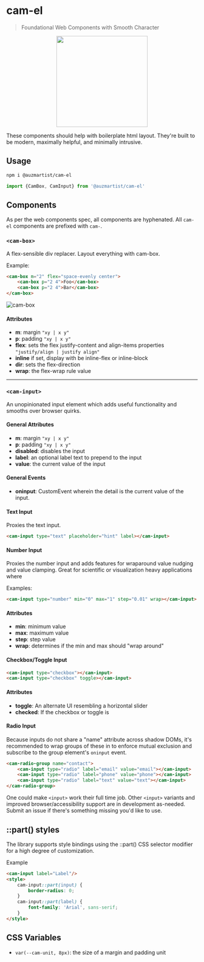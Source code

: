 # cam-el
> Foundational Web Components with Smooth Character

<p align="center">
  <img width="240" height="240" src="https://i.imgur.com/9b3r9LK.png">
</p>

These components should help with boilerplate html layout. They're built to be modern, maximally helpful, and minimally intrusive.

## Usage
```bash
npm i @auzmartist/cam-el
```

```js
import {CamBox, CamInput} from '@auzmartist/cam-el'
```

## Components
As per the web components spec, all components are hyphenated. All `cam-el` components are prefixed with `cam-`.

### `<cam-box>`
A flex-sensible div replacer. Layout everything with cam-box.

Example:
```html
<cam-box m="2" flex="space-evenly center">
	<cam-box p="2 4">Foo</cam-box>
	<cam-box p="2 4">Bar</cam-box>
</cam-box>
```

![cam-box](https://i.imgur.com/Kd3quCq.png)

#### Attributes
- **m**: margin `"xy | x y"`
- **p**: padding `"xy | x y"`
- **flex**: sets the flex justify-content and align-items properties `"justify/align | justify align"`
- **inline** if set, display with be inline-flex or inline-block
- **dir**: sets the flex-direction
- **wrap**: the flex-wrap rule value

---
### `<cam-input>`
An unopinionated input element which adds useful functionality and smooths over browser quirks.

#### General Attributes
- **m**: margin `"xy | x y"`
- **p**: padding `"xy | x y"`
- **disabled**: disables the input
- **label**: an optional label text to prepend to the input
- **value**: the current value of the input

#### General Events
- **oninput**: CustomEvent wherein the detail is the current value of the input.

#### Text Input
Proxies the text input.

```html
<cam-input type="text" placeholder="hint" label></cam-input>
```
#### Number Input
Proxies the number input and adds features for wraparound value nudging and value clamping. Great for scientific or visualization heavy applications where

Examples:
```html
<cam-input type="number" min="0" max="1" step="0.01" wrap></cam-input>
```
#### Attributes
- **min**: minimum value
- **max**: maximum value
- **step**: step value
- **wrap**: determines if the min and max should "wrap around"

#### Checkbox/Toggle Input
```html
<cam-input type="checkbox"></cam-input>
<cam-input type="checkbox" toggle></cam-input>
```

#### Attributes
- **toggle**: An alternate UI resembling a horizontal slider
- **checked**: If the checkbox or toggle is 

#### Radio Input
Because inputs do not share a "name" attribute across shadow DOMs, it's recommended to wrap groups of these in <cam-radio-group> to enforce mutual exclusion and subscribe to the group element's `oninput` event.
```html
<cam-radio-group name="contact">
	<cam-input type="radio" label="email" value="email"></cam-input>
	<cam-input type="radio" label="phone" value="phone"></cam-input>
	<cam-input type="radio" label="text" value="text"></cam-input>
</cam-radio-group>
```

One could make `<input>` work their full time job. Other `<input>` variants and improved browser/accessibility support are in development as-needed. Submit an issue if there's something missing you'd like to use.

## ::part() styles
The library supports style bindings using the ::part() CSS selector modifier for a high degree of customization.

Example
```html
<cam-input label="Label"/>
<style>
	cam-input::part(input) {
		border-radius: 0;
	}
	cam-input::part(label) {
		font-family: 'Arial', sans-serif;
	}
</style>
```

## CSS Variables
- `var(--cam-unit, 8px)`: the size of a margin and padding unit